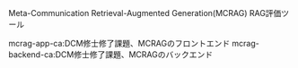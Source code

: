 Meta-Communication Retrieval-Augmented Generation(MCRAG)
RAG評価ツール

mcrag-app-ca:DCM修士修了課題、MCRAGのフロントエンド
mcrag-backend-ca:DCM修士修了課題、MCRAGのバックエンド